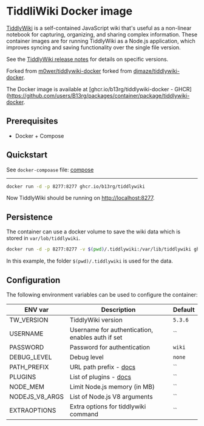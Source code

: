 # TiddliWiki Docker image

[TiddlyWiki](https://tiddlywiki.com/) is a self-contained JavaScript wiki that's useful as a non-linear notebook for capturing, organizing, and sharing complex information.
These container images are for running TiddlyWiki as a Node.js application, which improves syncing and saving functionality over the single file version.

See the [TiddlyWiki release notes](https://tiddlywiki.com/#Releases) for details on specific versions.


Forked from
[m0wer/tiddlywiki-docker](https://github.com/m0wer/tiddlywiki-docker)
forked from
[djmaze/tiddlywiki-docker](https://github.com/djmaze/tiddlywiki-docker).

The Docker image is available at [ghcr.io/b13rg/tiddlywiki-docker - GHCR](https://github.com/users/B13rg/packages/container/package/tiddlywiki-docker.


## Prerequisites

* Docker + Compose

## Quickstart

See `docker-compoase` file: [compose](./compose.yml)

---

```bash
docker run -d -p 8277:8277 ghcr.io/b13rg/tiddlywiki
```

Now TiddlyWiki should be running on
[http://localhost:8277](http://localhost:8277).

## Persistence

The container can use a docker volume to save the wiki data which is stored in `var/lob/tiddlywiki`.

```bash
docker run -d -p 8277:8277 -v $(pwd)/.tiddlywiki:/var/lib/tiddlywiki ghcr.io/b13rg/tiddlywiki
```

In this example, the folder `$(pwd)/.tiddlywiki` is used for the data.

## Configuration

The following environment variables can be used to configure the container:

|ENV var|Description|Default|
|---|---|---|
|TW_VERSION|TiddlyWiki version|`5.3.6`|
|USERNAME|Username for authentication, enables auth if set|``|
|PASSWORD|Password for authentication|`wiki`|
|DEBUG_LEVEL|Debug level|`none`|
|PATH_PREFIX|URL path prefix - [docs](https://tiddlywiki.com/static/Using%2520a%2520custom%2520path%2520prefix%2520with%2520the%2520client-server%2520edition.html)|``|
|PLUGINS|List of plugins - [docs](https://tiddlywiki.com/static/Using%2520TiddlyWiki%2520on%2520Node.js.html)|``|
|NODE_MEM|Limit Node.js memory (in MB)|``|
|NODEJS_V8_ARGS|List of Node.js V8 arguments|``|
|EXTRAOPTIONS|Extra options for tiddlywiki command|``|

